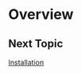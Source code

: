 # Overview

## Next Topic
[Installation](https://github.com/simplitech/simpli-web-sdk/tree/master/docs/installation.md)
